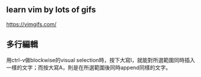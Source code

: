## learn vim by lots of gifs

https://vimgifs.com/


## 多行編輯
用ctrl-v做blockwise的visual selection時，按下大寫I，就能對所選範圍同時插入一樣的文字；而按大寫A，則是在所選範圍後同時append同樣的文字。
